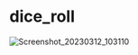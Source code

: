 # dice_roll
![Screenshot_20230312_103110](https://user-images.githubusercontent.com/101689725/224525358-b51a5332-6867-4485-b87d-b6af09928ea0.png)
